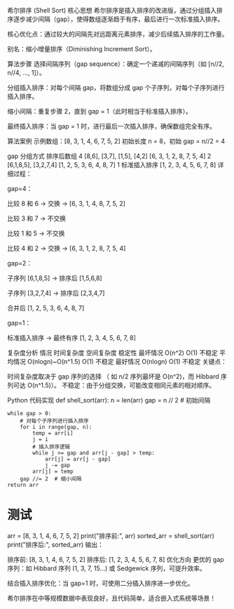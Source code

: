 希尔排序 (Shell Sort)
核心思想
希尔排序是插入排序的改进版，通过分组插入排序逐步减少间隔（gap），使得数组逐渐趋于有序，最后进行一次标准插入排序。

核心优化点：通过较大的间隔先对远距离元素排序，减少后续插入排序的工作量。

别名：缩小增量排序（Diminishing Increment Sort）。

算法步骤
选择间隔序列（gap sequence）：确定一个递减的间隔序列（如 [n//2, n//4, ..., 1]）。

分组插入排序：对每个间隔 gap，将数组分成 gap 个子序列，对每个子序列进行插入排序。

缩小间隔：重复步骤 2，直到 gap = 1（此时相当于标准插入排序）。

最终插入排序：当 gap = 1 时，进行最后一次插入排序，确保数组完全有序。

算法案例
示例数组：[8, 3, 1, 4, 6, 7, 5, 2]
初始长度 n = 8，初始 gap = n//2 = 4

gap	分组方式	排序后数组
4	[8,6], [3,7], [1,5], [4,2]	[6, 3, 1, 2, 8, 7, 5, 4]
2	[6,1,8,5], [3,2,7,4]	[1, 2, 5, 3, 6, 4, 8, 7]
1	标准插入排序	[1, 2, 3, 4, 5, 6, 7, 8]
详细过程：

gap=4：

比较 8 和 6 → 交换 → [6, 3, 1, 4, 8, 7, 5, 2]

比较 3 和 7 → 不交换

比较 1 和 5 → 不交换

比较 4 和 2 → 交换 → [6, 3, 1, 2, 8, 7, 5, 4]

gap=2：

子序列 [6,1,8,5] → 排序后 [1,5,6,8]

子序列 [3,2,7,4] → 排序后 [2,3,4,7]

合并后 [1, 2, 5, 3, 6, 4, 8, 7]

gap=1：

标准插入排序 → 最终有序 [1, 2, 3, 4, 5, 6, 7, 8]

复杂度分析
情况	    时间复杂度	    空间复杂度	稳定性
最坏情况 O(n^2)             O(1)	    不稳定
平均情况 O(nlogn)~O(n^1.5)  O(1)	    不稳定
最好情况 O(nlogn)           O(1)	    不稳定
关键点：

时间复杂度取决于 gap 序列的选择
（ 如 n/2 序列最坏是 O(n^2)，而 Hibbard 序列可达 O(n^1.5)）。
不稳定：由于分组交换，可能改变相同元素的相对顺序。

Python 代码实现
def shell_sort(arr):
    n = len(arr)
    gap = n // 2  # 初始间隔

    while gap > 0:
        # 对每个子序列进行插入排序
        for i in range(gap, n):
            temp = arr[i]
            j = i
            # 插入排序逻辑
            while j >= gap and arr[j - gap] > temp:
                arr[j] = arr[j - gap]
                j -= gap
            arr[j] = temp
        gap //= 2  # 缩小间隔
    return arr

# 测试
arr = [8, 3, 1, 4, 6, 7, 5, 2]
print("排序前:", arr)
sorted_arr = shell_sort(arr)
print("排序后:", sorted_arr)
输出：

排序前: [8, 3, 1, 4, 6, 7, 5, 2]
排序后: [1, 2, 3, 4, 5, 6, 7, 8]
优化方向
更优的 gap 序列：如 Hibbard 序列 (1, 3, 7, 15...) 或 Sedgewick 序列，可提升效率。

结合插入排序优化：当 gap=1 时，可使用二分插入排序进一步优化。

希尔排序在中等规模数据中表现良好，且代码简单，适合嵌入式系统等场景！